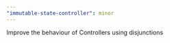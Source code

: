 ```yaml
---
"immutable-state-controller": minor
---
```


Improve the behaviour of Controllers using disjunctions
